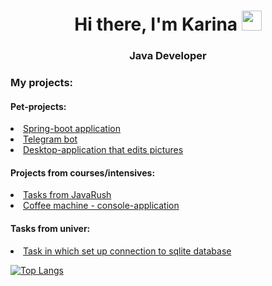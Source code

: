 <h1 align="center">Hi there, I'm Karina
<img src="https://github.com/blackcater/blackcater/raw/main/images/Hi.gif" height="32"/></h1>
<h3 align="center">Java Developer<h3>
  <h3>My projects:</h3>
  <h4>Pet-projects:</h4>
    <li><a href="https://github.com/karaculya/shop">Spring-boot application</a></li>
    <li><a href="https://github.com/karaculya/telegram_bot">Telegram bot</a></li>
    <li><a href="https://github.com/karaculya/ImageRedactor">Desktop-application that edits pictures</a></li>
  <h4>Projects from courses/intensives:</h4>
    <li><a href="https://github.com/karaculya/JavaRushTasks">Tasks from JavaRush</a></li>
    <li><a href="https://github.com/karaculya/skillbox">Coffee machine - console-application</a></li>
  <h4>Tasks from univer:</h4>
    <li><a href="https://github.com/karaculya/visual_db">Task in which set up connection to sqlite database</a></li>
    
  [![Top Langs](https://github-readme-stats.vercel.app/api/top-langs/?username=annandreeva)](https://github.com/annandreeva/github-readme-stats)
  
<!--
**karaculya/karaculya** is a ✨ _special_ ✨ repository because its `README.md` (this file) appears on your GitHub profile.

Here are some ideas to get you started:

- 🔭 I’m currently working on ...
- 🌱 I’m currently learning ...
- 👯 I’m looking to collaborate on ...
- 🤔 I’m looking for help with ...
- 💬 Ask me about ...
- 📫 How to reach me: ...
- 😄 Pronouns: ...
- ⚡ Fun fact: ...
-->
